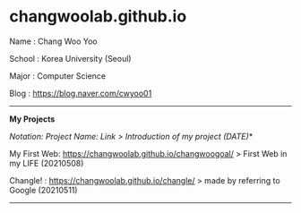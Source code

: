 # changwoolab.github.io
Name : Chang Woo Yoo

School : Korea University (Seoul)

Major : Computer Science

Blog : <https://blog.naver.com/cwyoo01>

________________________________________________________________________________

**My Projects**

**Notation: Project Name*: Link > Introduction of my project (DATE)**

My First Web: <https://changwoolab.github.io/changwoogoal/> > First Web in my LIFE (20210508)

Changle! : https://changwoolab.github.io/changle/ > made by referring to Google (20210511)

________________________________________________________________________________
